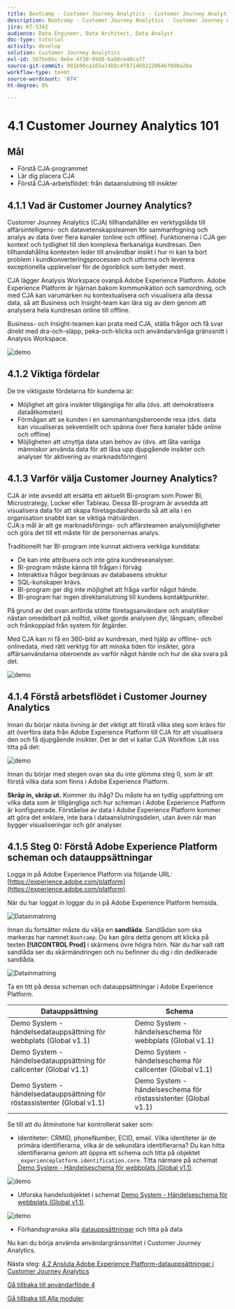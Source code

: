 ```yaml
---
title: Bootcamp - Customer Journey Analytics - Customer Journey Analytics 101
description: Bootcamp - Customer Journey Analytics - Customer Journey Analytics 101
jira: KT-5342
audience: Data Engineer, Data Architect, Data Analyst
doc-type: tutorial
activity: develop
solution: Customer Journey Analytics
exl-id: 587be8bc-8ebe-4f30-99d8-ba88ce40caf7
source-git-commit: 901b90ca165a74bbc4f871469222064b70d0a20a
workflow-type: tm+mt
source-wordcount: '874'
ht-degree: 0%

---
```


# 4.1 Customer Journey Analytics 101

## Mål

- Förstå CJA-programmet
- Lär dig placera CJA
- Förstå CJA-arbetsflödet: från dataanslutning till insikter

## 4.1.1 Vad är Customer Journey Analytics?

Customer Journey Analytics (CJA) tillhandahåller en verktygslåda till affärsintelligens- och datavetenskapsteamen för sammanfogning och analys av data över flera kanaler (online och offline). Funktionerna i CJA ger kontext och tydlighet till den komplexa flerkanaliga kundresan. Den tillhandahållna kontexten leder till användbar insikt i hur ni kan ta bort problem i kundkonverteringsprocessen och utforma och leverera exceptionella upplevelser för de ögonblick som betyder mest.

CJA lägger Analysis Workspace ovanpå Adobe Experience Platform. Adobe Experience Platform är hjärnan bakom kommunikation och samordning, och med CJA kan varumärken nu kontextualisera och visualisera alla dessa data, så att Business och Insight-team kan lära sig av dem genom att analysera hela kundresan online till offline.

Business- och Insight-teamen kan prata med CJA, ställa frågor och få svar direkt med dra-och-släpp, peka-och-klicka och användarvänliga gränssnitt i Analysis Workspace.

![demo](./images/cja-adv-analysis1.png)

## 4.1.2 Viktiga fördelar

De tre viktigaste fördelarna för kunderna är:

- Möjlighet att göra insikter tillgängliga för alla (dvs. att demokratisera dataåtkomsten)
- Förmågan att se kunden i en sammanhangsberoende resa (dvs. data kan visualiseras sekventiellt och spänna över flera kanaler både online och offline)
- Möjligheten att utnyttja data utan behov av (dvs. att låta vanliga människor använda data för att låsa upp djupgående insikter och analyser för aktivering av marknadsföringen)

## 4.1.3 Varför välja Customer Journey Analytics?

CJA är inte avsedd att ersätta ett aktuellt BI-program som Power BI, Microstrategy, Locker eller Tableau. Dessa BI-program är avsedda att visualisera data för att skapa företagsdashboards så att alla i en organisation snabbt kan se viktiga mätvärden.\
CJA:s mål är att ge marknadsförings- och affärsteamen analysmöjligheter och göra det till ett måste för de personernas analys.

Traditionellt har BI-program inte kunnat aktivera verkliga kunddata:

- De kan inte attribuera och inte göra kundreseanalyser.
- BI-program måste känna till frågan i förväg
- Interaktiva frågor begränsas av databasens struktur
- SQL-kunskaper krävs.
- BI-program ger dig inte möjlighet att fråga varför något hände.
- BI-program har ingen direktanslutning till kundens kontaktpunkter.

På grund av det ovan anförda stötte företagsanvändare och analytiker nästan omedelbart på nolltid, vilket gjorde analysen dyr, långsam, oflexibel och frånkopplad från system för åtgärder.

Med CJA kan ni få en 360-bild av kundresan, med hjälp av offline- och onlinedata, med rätt verktyg för att minska tiden för insikter, göra affärsanvändarna oberoende av varför något hände och hur de ska svara på det.

![demo](./images/cja-use-case.png)

## 4.1.4 Förstå arbetsflödet i Customer Journey Analytics

Innan du börjar nästa övning är det viktigt att förstå vilka steg som krävs för att överföra data från Adobe Experience Platform till CJA för att visualisera den och få djupgående insikter. Det är det vi kallar CJA Workflow. Låt oss titta på det:

![demo](./images/cja-work-flow.jpg)

Innan du börjar med stegen ovan ska du inte glömma steg 0, som är att förstå vilka data som finns i Adobe Experience Platform.

**Skräp in, skräp ut.** Kommer du ihåg? Du måste ha en tydlig uppfattning om vilka data som är tillgängliga och hur scheman i Adobe Experience Platform är konfigurerade. Förståelse av data i Adobe Experience Platform kommer att göra det enklare, inte bara i dataanslutningsdelen, utan även när man bygger visualiseringar och gör analyser.

## 4.1.5 Steg 0: Förstå Adobe Experience Platform scheman och datauppsättningar

Logga in på Adobe Experience Platform via följande URL: [https://experience.adobe.com/platform](https://experience.adobe.com/platform).

När du har loggat in loggar du in på Adobe Experience Platform hemsida.

![Datainmatning](../uc1/images/home.png)

Innan du fortsätter måste du välja en **sandlåda**. Sandlådan som ska markeras har namnet ``Bootcamp``. Du kan göra detta genom att klicka på texten **[!UICONTROL Prod]** i skärmens övre högra hörn. När du har valt rätt sandlåda ser du skärmändringen och nu befinner du dig i din dedikerade sandlåda.

![Datainmatning](../uc1/images/sb1.png)

Ta en titt på dessa scheman och datauppsättningar i Adobe Experience Platform.

| Datauppsättning | Schema |
| ----------------- |-------------| 
| Demo System - händelsedatauppsättning för webbplats (Global v1.1) | Demo System - händelseschema för webbplats (Global v1.1) |
| Demo System - händelsedatauppsättning för callcenter (Global v1.1) | Demo System - händelseschema för callcenter (Global v1.1) |
| Demo System - händelsedatauppsättning för röstassistenter (Global v1.1) | Demo System - händelseschema för röstassistenter (Global v1.1) |

Se till att du åtminstone har kontrollerat saker som:

- Identiteter: CRMID, phoneNumber, ECID, email. Vilka identiteter är de primära identifierarna, vilka är de sekundära identifierarna?
Du kan hitta identifierarna genom att öppna ett schema och titta på objektet `_experienceplatform.identification.core`. Titta närmare på schemat [Demo System - Händelseschema för webbplats (Global v1.1)](https://experience.adobe.com/platform/schema).

![demo](./images/identity.png)

- Utforska handelsobjektet i schemat [Demo System - Händelseschema för webbplats (Global v1.1)](https://experience.adobe.com/platform/schema).

![demo](./images/commerce.png)

- Förhandsgranska alla [datauppsättningar](https://experience.adobe.com/platform/dataset/browse?limit=50&amp;page=1&amp;sortDescending=1&amp;sortField=created) och titta på data

Nu kan du börja använda användargränssnittet i Customer Journey Analytics.

Nästa steg: [4.2 Ansluta Adobe Experience Platform-datauppsättningar i Customer Journey Analytics](./ex2.md)

[Gå tillbaka till användarflöde 4](./uc4.md)

[Gå tillbaka till Alla moduler](../../overview.md)
